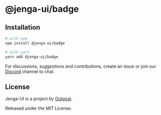 # @jenga-ui/badge

## Installation

```sh
# with npm
npm install @jenga-ui/badge

# with yarn
yarn add @jenga-ui/badge
```

For discussions, suggestions and contributions, create an issue or join our [Discord](https://discord.gg/sHnHPnAPZj) channel to chat.

## License

Jenga-UI is a project by [Outpost](https://outpost.run).

Released under the MIT License.

